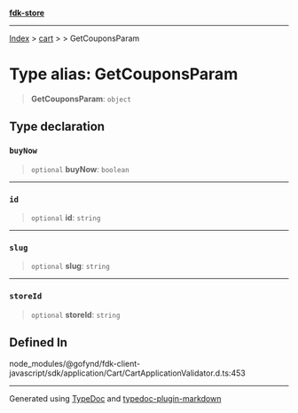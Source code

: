 [**fdk-store**](../../../README.md)
***

[Index](../../../API.md) > [cart](../../README.md) > [<internal>](../README.md) > GetCouponsParam

# Type alias: GetCouponsParam

> **GetCouponsParam**: `object`

## Type declaration

### `buyNow`

> `optional` **buyNow**: `boolean`

***

### `id`

> `optional` **id**: `string`

***

### `slug`

> `optional` **slug**: `string`

***

### `storeId`

> `optional` **storeId**: `string`

## Defined In

node\_modules/@gofynd/fdk-client-javascript/sdk/application/Cart/CartApplicationValidator.d.ts:453

***
Generated using [TypeDoc](https://typedoc.org/) and [typedoc-plugin-markdown](https://www.npmjs.com/package/typedoc-plugin-markdown)
